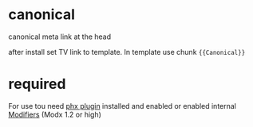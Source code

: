 # canonical
canonical meta link at the head

after install set TV link to template. In template use chunk
`{{Canonical}}`

# required
For use tou need [phx plugin](https://github.com/extras-Evolution/phx)  installed and enabled or enabled internal [Modifiers](https://github.com/modxcms/evolution/issues/623) (Modx 1.2 or high)
